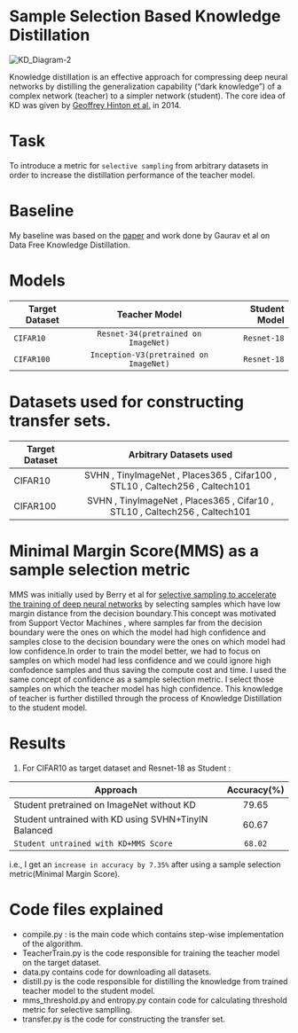 # Sample Selection Based Knowledge Distillation

![KD_Diagram-2](https://user-images.githubusercontent.com/73641247/132132493-0d22c4c2-2450-4303-b2fd-f6f809d7f917.png)


Knowledge distillation is an effective approach for compressing deep neural networks by distilling the generalization capability (“dark knowledge”) of a complex network (teacher) to a simpler network (student).
The core idea of KD was given by [Geoffrey Hinton et al.](https://arxiv.org/pdf/1503.02531.pdf) in 2014.

# Task 
To introduce a metric for `selective sampling` from arbitrary datasets in order to  increase the distillation performance of the teacher model.

# Baseline
My baseline was based on the [paper](https://arxiv.org/abs/2011.09113) and work done by Gaurav et al on Data Free Knowledge Distillation.


# Models
| Target Dataset        |Teacher Model          | Student Model  |
| ------------- |:-------------:| -----:   |
| `CIFAR10`   | `Resnet-34(pretrained on ImageNet)`| `Resnet-18` |
| `CIFAR100`   | `Inception-V3(pretrained on ImageNet)`| `Resnet-18` |

# Datasets used for constructing transfer sets.
| Target Dataset        |Arbitrary Datasets used          |
| ------------- |:-------------:|
| CIFAR10   | SVHN , TinyImageNet , Places365 , Cifar100 , STL10 , Caltech256 , Caltech101 |
| CIFAR100  | SVHN , TinyImageNet , Places365 , Cifar10 , STL10 , Caltech256 , Caltech101|

#  Minimal Margin Score(MMS) as a sample selection metric
MMS was initially used by Berry et al for [selective sampling to accelerate the training of deep neural networks](https://arxiv.org/pdf/1911.06996.pdf) by selecting samples which have low margin distance from the decision boundary.This concept was motivated from Support Vector Machines , where samples far from the decision boundary were the ones on which the model had high confidence and samples close to the decision boundary were the ones on which model had low confidence.In order to train the model better, we had to focus on samples on which model had less confidence and we could ignore high confodence samples and thus saving the compute cost and time.
I used the same concept of confidence as a sample selection metric. I select those samples on which the teacher model has high confidence. This knowledge of teacher is further distilled through the process of Knowledge Distillation to the student model.

# Results

1. For CIFAR10 as target dataset and Resnet-18 as Student : 

|   Approach    |Accuracy(%)      |
| ------------- |:-------------:|
| Student pretrained on ImageNet without KD  | 79.65|
| Student untrained with KD using SVHN+TinyIN Balanced  | 60.67|
| `Student untrained with KD+MMS Score`   | `68.02`|

i.e., I get an `increase in accuracy by 7.35%` after using a sample selection metric(Minimal Margin Score).

# Code files explained
- compile.py : is the main code which contains step-wise implementation of the algorithm.
- TeacherTrain.py is the code responsible for training the teacher model on the target dataset.
- data.py contains code for downloading all datasets.
- distill.py is the code responsible for distilling the knowledge from trained teacher model to the student model.
- mms_threshold.py and entropy.py contain code for calculating threshold metric for selective samplling.
- transfer.py is the code for constructing the transfer set.



